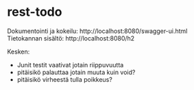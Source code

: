 # rest-todo

Dokumentointi ja kokeilu: http://localhost:8080/swagger-ui.html
Tietokannan sisältö: http://localhost:8080/h2 

Kesken:
- Junit testit vaativat jotain riippuvuutta
- pitäisikö palauttaa jotain muuta kuin void?
- pitäisikö virheestä tulla poikkeus?
